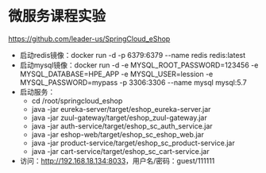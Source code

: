 # 微服务课程实验
https://github.com/leader-us/SpringCloud_eShop

- 启动redis镜像：docker run -d -p 6379:6379 --name redis redis:latest
- 启动mysql镜像：docker run -d -e MYSQL_ROOT_PASSWORD=123456 -e MYSQL_DATABASE=HPE_APP -e MYSQL_USER=lession -e MYSQL_PASSWORD=mypass -p 3306:3306 --name mysql mysql:5.7
- 启动服务：
  - cd /root/springcloud_eshop
  - java -jar eureka-server/target/eshop_eureka-server.jar
  - java -jar zuul-gateway/target/eshop_zuul-gateway.jar
  - java -jar auth-service/target/eshop_sc_auth_service.jar
  - java -jar eshop-web/target/eshop_sc_eshop_web.jar
  - java -jar product-service/target/eshop_sc_product-service.jar
  - java -jar cart-service/target/eshop_sc_cart-service.jar
- 访问：[http://](http://192.168.18.134:8033/)[192.168.18.134:8033](http://192.168.18.134:8033/)，用户名/密码：guest/111111